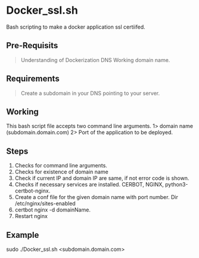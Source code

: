 # Docker_ssl.sh
Bash scripting to make a docker application ssl certiifed.

## Pre-Requisits
> Understanding of Dockerization
> DNS
> Working domain name.

## Requirements
> Create a subdomain in your DNS pointing to your server.

## Working
This bash script file accepts two command line arguments. 1> domain name (subdomain.domain.com) 2> Port of the application to be deployed.

## Steps
1. Checks for command line arguments.
2. Checks for existence of domain name
3. Check if current IP and domain IP are same, if not error code is shown.
4. Checks if necessary services are installed. CERBOT, NGINX, python3-certbot-nginx.
5. Create a conf file for the given domain name with port number. Dir /etc/nginx/sites-enabled 
6. certbot nginx -d domainName.
7. Restart nginx

## Example
sudo ./Docker_ssl.sh <subdomain.domain.com> <port>

